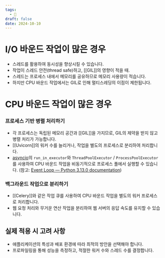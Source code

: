 ```yaml
---
tags:
  - 🌱
draft: false
date: 2024-10-10
---
```


# I/O 바운드 작업이 많은 경우

- 스레드를 활용하여 동시성을 향상시킬 수 있습니다.
- 작업이 스레드 안전(thread safe)하고, [[GIL]]의 영향이 적을 때.
- 스레드는 프로세스 내에서 메모리를 공유하므로 메모리 사용량이 적습니다.
- 하지만 CPU 바운드 작업에서는 GIL로 인해 멀티스레딩의 이점이 제한됩니다.


# CPU 바운드 작업이 많은 경우

### 프로세스 기반 병렬 처리하기

- 각 프로세스는 독립된 메모리 공간과 [[GIL]]을 가지므로, GIL의 제약을 받지 않고 병렬 처리가 가능합니다.
- [[Uvicorn]]의 워커 수를 늘리거나, 작업을 별도의 프로세스로 분리하여 처리합니다.
- [asyncio](https://docs.python.org/3/library/asyncio.html)의 `run_in_executor`와 `ThreadPoolExecutor` / `ProcessPoolExecutor`를 사용하여 CPU 바운드 작업을 비동기적으로 프로세스 풀에서 실행할 수 있습니다. (참고: [Event Loop — Python 3.13.0 documentation](https://docs.python.org/3/library/asyncio-eventloop.html#asyncio.loop.run_in_executor))

### 백그라운드 작업으로 분리하기

- [[Celery]]와 같은 작업 큐를 사용하여 CPU 바운드 작업을 별도의 워커 프로세스로 처리합니다.
- 웹 요청 처리와 무거운 연산 작업을 분리하여 웹 서버의 응답 속도를 유지할 수 있습니다.

## 실제 적용 시 고려 사항


- 애플리케이션의 특성과 배포 환경에 따라 최적의 방안을 선택해야 합니다.
- 프로파일링을 통해 성능을 측정하고, 적절한 워커 수와 스레드 수를 결정합니다.
